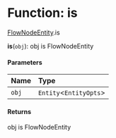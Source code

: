 # Function: is

[FlowNodeEntity](/auto-docs/document/modules/FlowNodeEntity.md).is

**is**(`obj`): obj is FlowNodeEntity

#### Parameters

| Name | Type |
| :------ | :------ |
| `obj` | `Entity`<`EntityOpts`> |

#### Returns

obj is FlowNodeEntity
